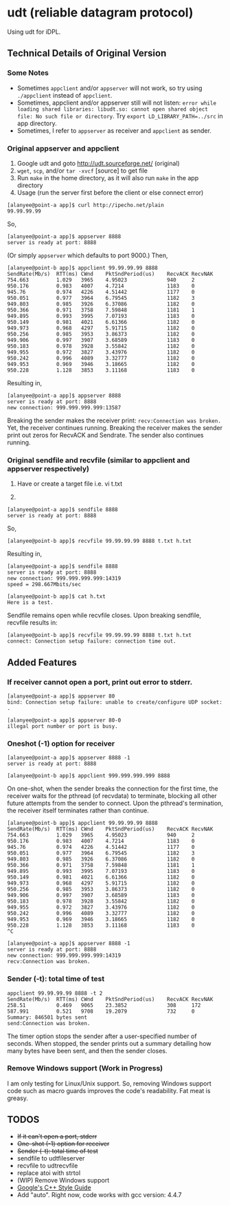 udt (reliable datagram protocol)
=========================

Using udt for iDPL.

## Technical Details of Original Version

### Some Notes

* Sometimes `appclient` and/or `appserver` will not work, so try using 
`./appclient` instead of `appclient`.
* Sometimes, appclient and/or appserver still will not listen: 
`error while loading shared libraries: libudt.so: cannot open shared object file: No such file or directory`.
Try `export LD_LIBRARY_PATH=../src` in app directory.
* Sometimes, I refer to `appserver` as receiver and `appclient` as sender.

### Original appserver and appclient

1. Google udt and goto http://udt.sourceforge.net/ (original)
2. `wget`, `scp`, and/or `tar -xvcf` [source] to get file
3. Run `make` in the home directory, as it will also run `make` in the app directory
4. Usage (run the server first before the client or else connect  error)
```
[alanyee@point-a app]$ curl http://ipecho.net/plain
99.99.99.99
```
So,
```
[alanyee@point-a app]$ appserver 8888
server is ready at port: 8888
```
(Or simply `appserver` which defaults to port 9000.) Then,
```
[alanyee@point-b app]$ appclient 99.99.99.99 8888
SendRate(Mb/s)	RTT(ms)	CWnd	PktSndPeriod(us)	RecvACK	RecvNAK
754.663			1.029	3965	4.95023				940		2
950.176			0.983	4007	4.7214				1183	0
945.76			0.974	4226	4.51442				1177	0
950.051			0.977	3964	6.79545				1182	3
949.803			0.985	3926	6.37086				1182	0
950.366			0.971	3758	7.59848				1181	1
949.895			0.993	3995	7.07193				1183	0
950.149			0.981	4021	6.61366				1182	0
949.973			0.968	4297	5.91715				1182	0
950.256			0.985	3953	3.86373				1182	0
949.906			0.997	3907	3.68589				1183	0
950.183			0.978	3928	3.55842				1182	0
949.955			0.972	3827	3.43976				1182	0
950.242			0.996	4089	3.32777				1182	0
949.953			0.969	3946	3.18665				1182	0
950.228			1.128	3853	3.11168				1183	0
```
Resulting in,
```
[alanyee@point-a app]$ appserver 8888
server is ready at port: 8888
new connection: 999.999.999.999:13587
```

Breaking the sender makes the receiver print: `recv:Connection was broken.` 
Yet, the receiver continues running. Breaking the receiver makes the sender 
print out zeros for RecvACK and Sendrate. The sender also continues running.

### Original sendfile and recvfile (similar to appclient and appserver respectively)

1. Have or create a target file i.e. 
vi t.txt

2.
``` 
[alanyee@point-a app]$ sendfile 8888
server is ready at port: 8888
```
So,

`[alanyee@point-b app]$ recvfile 99.99.99.99 8888 t.txt h.txt`

Resulting in,
```
[alanyee@point-a app]$ sendfile 8888
server is ready at port: 8888
new connection: 999.999.999.999:14319
speed = 298.667Mbits/sec

[alanyee@point-b app]$ cat h.txt
Here is a test.
```

Sendfile remains open while recvfile closes. 
Upon breaking sendfile, recvfile results in:
```
[alanyee@point-b app]$ recvfile 99.99.99.99 8888 t.txt h.txt
connect: Connection setup failure: connection time out.
```

## Added Features
### If receiver cannot open a port, print out error to stderr.
```
[alanyee@point-a app]$ appserver 80
bind: Connection setup failure: unable to create/configure UDP socket: .

[alanyee@point-a app]$ appserver 80-0
illegal port number or port is busy.
```

### Oneshot (-1) option for receiver
```
[alanyee@point-a app]$ appserver 8888 -1
server is ready at port: 8888

[alanyee@point-b app]$ appclient 999.999.999.999 8888
```

On one-shot, when the sender breaks the connection for the first time, the 
receiver waits for the pthread (of recvdata) to terminate, blocking all other 
future attempts from the sender to connect. Upon the pthread's termination, 
the receiver itself terminates rather than continue.

```
[alanyee@point-b app]$ appclient 99.99.99.99 8888
SendRate(Mb/s)	RTT(ms)	CWnd	PktSndPeriod(us)	RecvACK	RecvNAK
754.663			1.029	3965	4.95023				940		2
950.176			0.983	4007	4.7214				1183	0
945.76			0.974	4226	4.51442				1177	0
950.051			0.977	3964	6.79545				1182	3
949.803			0.985	3926	6.37086				1182	0
950.366			0.971	3758	7.59848				1181	1
949.895			0.993	3995	7.07193				1183	0
950.149			0.981	4021	6.61366				1182	0
949.973			0.968	4297	5.91715				1182	0
950.256			0.985	3953	3.86373				1182	0
949.906			0.997	3907	3.68589				1183	0
950.183			0.978	3928	3.55842				1182	0
949.955			0.972	3827	3.43976				1182	0
950.242			0.996	4089	3.32777				1182	0
949.953			0.969	3946	3.18665				1182	0
950.228			1.128	3853	3.11168				1183	0
^C

[alanyee@point-a app]$ appserver 8888 -1
server is ready at port: 8888
new connection: 999.999.999.999:14319
recv:Connection was broken.
```
### Sender (-t): total time of test
```
appclient 99.99.99.99 8888 -t 2 
SendRate(Mb/s)	RTT(ms)	CWnd	PktSndPeriod(us)	RecvACK	RecvNAK
258.51          0.469   9065    23.3852             308     172
587.991         0.521   9708    19.2079             732     0
Summary: 846501 bytes sent
send:Connection was broken.
```
The timer option stops the sender after a user-specified number of seconds. 
When stopped, the sender prints out a summary detailing how many bytes have 
been sent, and then the sender closes.

### Remove Windows support (Work in Progress)
I am only testing for Linux/Unix support. So, removing Windows support code 
such as macro guards improves the code's readability. Fat meat is greasy.

## TODOS
* ~~If it can't open a port, stderr~~
* ~~One-shot (-1) option for receiver~~
* ~~Sender (-t): total time of test~~
* sendfile to udtfileserver
* recvfile to udtrecvfile
* replace atoi with strtol
* (WIP) Remove Windows support
* [Google's C++ Style Guide](https://google.github.io/styleguide/cppguide.html)
* Add "auto". Right now, code works with gcc version: 4.4.7
